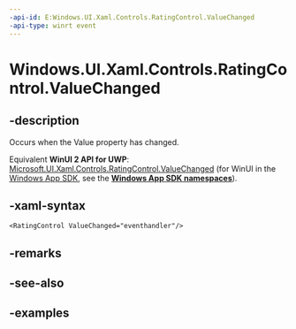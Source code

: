 ```yaml
---
-api-id: E:Windows.UI.Xaml.Controls.RatingControl.ValueChanged
-api-type: winrt event
---
```


<!-- Event syntax.
public event TypedEventHandler ValueChanged<RatingControl,  object>
-->

# Windows.UI.Xaml.Controls.RatingControl.ValueChanged

## -description

Occurs when the Value property has changed.

Equivalent **WinUI 2 API for UWP**: [Microsoft.UI.Xaml.Controls.RatingControl.ValueChanged](/windows/winui/api/microsoft.ui.xaml.controls.ratingcontrol.valuechanged) (for WinUI in the [Windows App SDK](/windows/apps/windows-app-sdk/), see the **[Windows App SDK namespaces](/windows/windows-app-sdk/api/winrt/)**).

## -xaml-syntax

```xaml
<RatingControl ValueChanged="eventhandler"/>
```

## -remarks

## -see-also

## -examples

